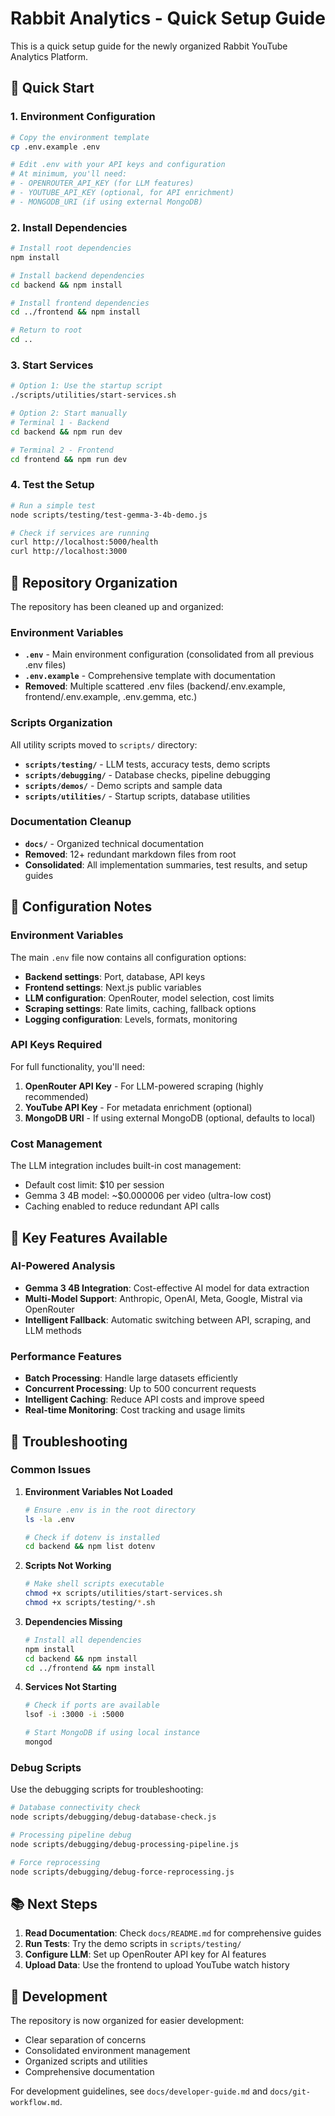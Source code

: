 # Rabbit Analytics - Quick Setup Guide

This is a quick setup guide for the newly organized Rabbit YouTube Analytics Platform.

## 🚀 Quick Start

### 1. Environment Configuration
```bash
# Copy the environment template
cp .env.example .env

# Edit .env with your API keys and configuration
# At minimum, you'll need:
# - OPENROUTER_API_KEY (for LLM features)
# - YOUTUBE_API_KEY (optional, for API enrichment)
# - MONGODB_URI (if using external MongoDB)
```

### 2. Install Dependencies
```bash
# Install root dependencies
npm install

# Install backend dependencies
cd backend && npm install

# Install frontend dependencies  
cd ../frontend && npm install

# Return to root
cd ..
```

### 3. Start Services
```bash
# Option 1: Use the startup script
./scripts/utilities/start-services.sh

# Option 2: Start manually
# Terminal 1 - Backend
cd backend && npm run dev

# Terminal 2 - Frontend  
cd frontend && npm run dev
```

### 4. Test the Setup
```bash
# Run a simple test
node scripts/testing/test-gemma-3-4b-demo.js

# Check if services are running
curl http://localhost:5000/health
curl http://localhost:3000
```

## 📁 Repository Organization

The repository has been cleaned up and organized:

### Environment Variables
- **`.env`** - Main environment configuration (consolidated from all previous .env files)
- **`.env.example`** - Comprehensive template with documentation
- **Removed**: Multiple scattered .env files (backend/.env.example, frontend/.env.example, .env.gemma, etc.)

### Scripts Organization
All utility scripts moved to `scripts/` directory:
- **`scripts/testing/`** - LLM tests, accuracy tests, demo scripts
- **`scripts/debugging/`** - Database checks, pipeline debugging
- **`scripts/demos/`** - Demo scripts and sample data
- **`scripts/utilities/`** - Startup scripts, database utilities

### Documentation Cleanup
- **`docs/`** - Organized technical documentation
- **Removed**: 12+ redundant markdown files from root
- **Consolidated**: All implementation summaries, test results, and setup guides

## 🔧 Configuration Notes

### Environment Variables
The main `.env` file now contains all configuration options:
- **Backend settings**: Port, database, API keys
- **Frontend settings**: Next.js public variables
- **LLM configuration**: OpenRouter, model selection, cost limits
- **Scraping settings**: Rate limits, caching, fallback options
- **Logging configuration**: Levels, formats, monitoring

### API Keys Required
For full functionality, you'll need:
1. **OpenRouter API Key** - For LLM-powered scraping (highly recommended)
2. **YouTube API Key** - For metadata enrichment (optional)
3. **MongoDB URI** - If using external MongoDB (optional, defaults to local)

### Cost Management
The LLM integration includes built-in cost management:
- Default cost limit: $10 per session
- Gemma 3 4B model: ~$0.000006 per video (ultra-low cost)
- Caching enabled to reduce redundant API calls

## 🎯 Key Features Available

### AI-Powered Analysis
- **Gemma 3 4B Integration**: Cost-effective AI model for data extraction
- **Multi-Model Support**: Anthropic, OpenAI, Meta, Google, Mistral via OpenRouter
- **Intelligent Fallback**: Automatic switching between API, scraping, and LLM methods

### Performance Features
- **Batch Processing**: Handle large datasets efficiently
- **Concurrent Processing**: Up to 500 concurrent requests
- **Intelligent Caching**: Reduce API costs and improve speed
- **Real-time Monitoring**: Cost tracking and usage limits

## 🐛 Troubleshooting

### Common Issues

1. **Environment Variables Not Loaded**
   ```bash
   # Ensure .env is in the root directory
   ls -la .env
   
   # Check if dotenv is installed
   cd backend && npm list dotenv
   ```

2. **Scripts Not Working**
   ```bash
   # Make shell scripts executable
   chmod +x scripts/utilities/start-services.sh
   chmod +x scripts/testing/*.sh
   ```

3. **Dependencies Missing**
   ```bash
   # Install all dependencies
   npm install
   cd backend && npm install
   cd ../frontend && npm install
   ```

4. **Services Not Starting**
   ```bash
   # Check if ports are available
   lsof -i :3000 -i :5000
   
   # Start MongoDB if using local instance
   mongod
   ```

### Debug Scripts
Use the debugging scripts for troubleshooting:
```bash
# Database connectivity check
node scripts/debugging/debug-database-check.js

# Processing pipeline debug
node scripts/debugging/debug-processing-pipeline.js

# Force reprocessing
node scripts/debugging/debug-force-reprocessing.js
```

## 📚 Next Steps

1. **Read Documentation**: Check `docs/README.md` for comprehensive guides
2. **Run Tests**: Try the demo scripts in `scripts/testing/`
3. **Configure LLM**: Set up OpenRouter API key for AI features
4. **Upload Data**: Use the frontend to upload YouTube watch history

## 🤝 Development

The repository is now organized for easier development:
- Clear separation of concerns
- Consolidated environment management
- Organized scripts and utilities
- Comprehensive documentation

For development guidelines, see `docs/developer-guide.md` and `docs/git-workflow.md`.
